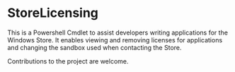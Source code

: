 # StoreLicensing
This is a Powershell Cmdlet to assist developers writing applications for the Windows Store.  It enables viewing and removing licenses for applications and changing the sandbox used when contacting the Store.

Contributions to the project are welcome.
